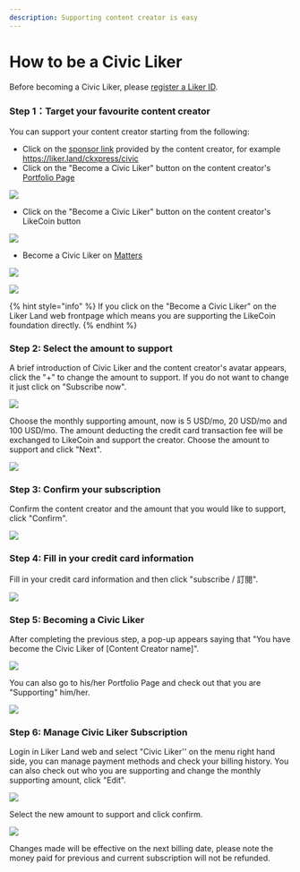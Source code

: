```yaml
---
description: Supporting content creator is easy
---
```


# How to be a Civic Liker

Before becoming a Civic Liker, please [register a Liker ID](https://docs.like.co/dapp/liker-id/register).

### Step 1：Target your favourite content creator

You can support your content creator starting from the following:

* Click on the [sponsor link](https://docs.like.co/dapp/creator/sponsor-link) provided by the content creator, for example  [https://liker.land/ckxpress/civic ](https://liker.land/ckxpress/civic%20)
* Click on the "Become a Civic Liker" button on the content creator's   [Portfolio Page](https://docs.like.co/dapp/creator/portfolio-page)

![](../../.gitbook/assets/register-civic-liker-1-en.png)

* Click on the "Become a Civic Liker" button on the content creator's LikeCoin button

![](../../.gitbook/assets/register-civic-liker-2.png)

* Become a Civic Liker on [Matters](https://matters.news/)

![](../../.gitbook/assets/register-civic-liker-10.png)

![](../../.gitbook/assets/register-civic-liker-11.png)

{% hint style="info" %}
If you click on the "Become a Civic Liker" on the Liker Land web frontpage which means you are supporting the LikeCoin foundation directly.
{% endhint %}

### Step 2: Select the amount to support

A brief introduction of Civic Liker and the content creator's avatar appears, click the "+" to change the amount to support. If you do not want to change it just click on "Subscribe now".

![](../../.gitbook/assets/register-civic-liker-3-en.png)

Choose the monthly supporting amount, now is 5 USD/mo, 20 USD/mo and 100 USD/mo. The amount deducting the credit card transaction fee will be exchanged to LikeCoin and support the creator. Choose the amount to support and click "Next".

![](../../.gitbook/assets/register-civic-liker-4-en.png)

### Step 3: Confirm your subscription

Confirm the content creator and the amount that you would like to support, click "Confirm".

![](../../.gitbook/assets/register-civic-liker-5-en.png)

### Step 4:  Fill in your credit card information

Fill in your credit card information and then click "subscribe / 訂閱".

![](../../.gitbook/assets/register-civic-liker-6.png)

### Step 5: Becoming a Civic Liker

After completing the previous step, a pop-up appears saying that "You have become the Civic Liker of \[Content Creator name\]".

![](../../.gitbook/assets/register-civic-liker-6point5-en.png)

You can also go to his/her Portfolio Page and check out that you are "Supporting" him/her.

![](../../.gitbook/assets/register-civic-liker-7-en.png)

### Step 6:  Manage Civic Liker Subscription

Login in Liker Land web and select "Civic Liker'' on the menu right hand side, you can manage payment methods and check your billing history. You can also check out who you are supporting and change the monthly supporting amount, click "Edit".

![](../../.gitbook/assets/register-civic-liker-8-en.png)

Select the new amount to support and click confirm.

![](../../.gitbook/assets/register-civic-liker-9-en.png)

Changes made will be effective on the next billing date, please note the money paid for previous and current subscription will not be refunded.

